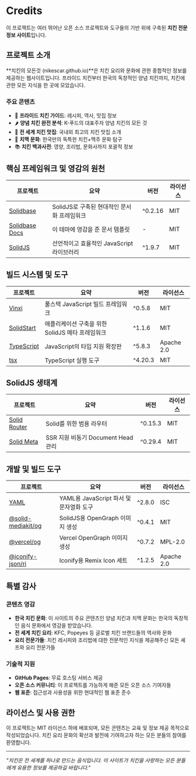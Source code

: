 # Credits

이 프로젝트는 여러 뛰어난 오픈 소스 프로젝트와 도구들의 기반 위에 구축된 **치킨 전문 정보 사이트**입니다.

## 프로젝트 소개

**치킨의 모든것 (nikescar.github.io)**은 치킨 요리와 문화에 관한 종합적인 정보를 제공하는 웹사이트입니다. 프라이드 치킨부터 한국의 독창적인 양념 치킨까지, 치킨에 관한 모든 지식을 한 곳에 모았습니다.

### 주요 콘텐츠
- 🍗 **프라이드 치킨 가이드**: 레시피, 역사, 맛집 정보
- 🌶️ **양념 치킨 완전 분석**: K-푸드의 대표주자 양념 치킨의 모든 것
- 🏪 **전 세계 치킨 맛집**: 국내외 최고의 치킨 맛집 소개
- 🍺 **치맥 문화**: 한국만의 독특한 치킨+맥주 문화 탐구
- 📚 **치킨 백과사전**: 영양, 조리법, 문화사까지 포괄적 정보

## 핵심 프레임워크 및 영감의 원천

| 프로젝트 | 요약 | 버전 | 라이선스 |
|---------|---------|---------|---------|
| [Solidbase](https://solidbase.dev/) | SolidJS로 구축된 현대적인 문서화 프레임워크 | ^0.2.16 | MIT |
| [Solidbase Docs](https://github.com/kobaltedev/solidbase/tree/main/docs) | 이 테마에 영감을 준 문서 템플릿 | - | MIT |
| [SolidJS](https://github.com/solidjs/solid) | 선언적이고 효율적인 JavaScript 라이브러리 | ^1.9.7 | MIT |

## 빌드 시스템 및 도구

| 프로젝트 | 요약 | 버전 | 라이선스 |
|---------|---------|---------|---------|
| [Vinxi](https://github.com/nksaraf/vinxi) | 풀스택 JavaScript 빌드 프레임워크 | ^0.5.8 | MIT |
| [SolidStart](https://github.com/solidjs/solid-start) | 애플리케이션 구축을 위한 SolidJS 메타 프레임워크 | ^1.1.6 | MIT |
| [TypeScript](https://github.com/microsoft/TypeScript) | JavaScript의 타입 지원 확장판 | ^5.8.3 | Apache 2.0 |
| [tsx](https://github.com/privatenumber/tsx) | TypeScript 실행 도구 | ^4.20.3 | MIT |

## SolidJS 생태계

| 프로젝트 | 요약 | 버전 | 라이선스 |
|---------|---------|---------|---------|
| [Solid Router](https://github.com/solidjs/solid-router) | Solid를 위한 범용 라우터 | ^0.15.3 | MIT |
| [Solid Meta](https://github.com/solidjs/solid-meta) | SSR 지원 비동기 Document Head 관리 | ^0.29.4 | MIT |

## 개발 및 빌드 도구

| 프로젝트 | 요약 | 버전 | 라이선스 |
|---------|---------|---------|---------|
| [YAML](https://github.com/eemeli/yaml) | YAML용 JavaScript 파서 및 문자열화 도구 | ^2.8.0 | ISC |
| [@solid-mediakit/og](https://github.com/orjdev/solid-mediakit) | SolidJS용 OpenGraph 이미지 생성 | ^0.4.1 | MIT |
| [@vercel/og](https://github.com/vercel/og-image) | Vercel OpenGraph 이미지 생성 | ^0.7.2 | MPL-2.0 |
| [@iconify-json/ri](https://github.com/iconify/icon-sets) | Iconify용 Remix Icon 세트 | ^1.2.5 | Apache 2.0 |

## 특별 감사

### 콘텐츠 영감
- **한국 치킨 문화**: 이 사이트의 주요 콘텐츠인 양념 치킨과 치맥 문화는 한국의 독창적인 음식 문화에서 영감을 받았습니다.
- **전 세계 치킨 요리**: KFC, Popeyes 등 글로벌 치킨 브랜드들의 역사와 문화
- **요리 전문가들**: 치킨 레시피와 조리법에 대한 전문적인 지식을 제공해주신 모든 셰프와 요리 전문가들

### 기술적 지원
- **GitHub Pages**: 무료 호스팅 서비스 제공
- **오픈 소스 커뮤니티**: 이 프로젝트를 가능하게 해준 모든 오픈 소스 기여자들
- **웹 표준**: 접근성과 사용성을 위한 현대적인 웹 표준 준수

## 라이선스 및 사용 권한

이 프로젝트는 MIT 라이선스 하에 배포되며, 모든 콘텐츠는 교육 및 정보 제공 목적으로 작성되었습니다. 치킨 요리 문화의 확산과 발전에 기여하고자 하는 모든 분들의 참여를 환영합니다.

---

*"치킨은 전 세계를 하나로 만드는 음식입니다. 이 사이트가 치킨을 사랑하는 모든 분들에게 유용한 정보를 제공하길 바랍니다."*
